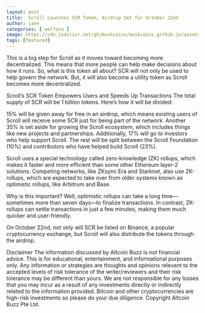 ```yaml
---
layout: post
title:  Scroll Launches SCR Token, Airdrop Set for October 22nd
author: jane
categories: [ welfare ]
image: https://cdn.jsdelivr.net/gh/muskcoins/muskcoins.github.io/assets/images/okx-register.webp
tags: [featured]
---
```

This is a big step for Scroll as it moves toward becoming more decentralized. This means that more people can help make decisions about how it runs.
So, what is this token all about? SCR will not only be used to help govern the network. But, it will also become a utility token as Scroll becomes more decentralized.

Scroll’s SCR Token Empowers Users and Speeds Up Transactions
The total supply of SCR will be 1 billion tokens. Here’s how it will be divided:

15% will be given away for free in an airdrop, which means existing users of Scroll will receive some SCR just for being part of the network.
Another 35% is set aside for growing the Scroll ecosystem, which includes things like new projects and partnerships.
Additionally, 17% will go to investors who help support Scroll. The rest will be split between the Scroll Foundation (10%) and contributors who have helped build Scroll (23%).

Scroll uses a special technology called zero-knowledge (ZK) rollups, which makes it faster and more efficient than some other Ethereum layer-2 solutions. Competing networks, like ZKsync Era and Starknet, also use ZK-rollups, which are expected to take over from older systems known as optimistic rollups, like Arbitrum and Base.

Why is this important?
Well, optimistic rollups can take a long time—sometimes more than seven days—to finalize transactions. In contrast, ZK-rollups can settle transactions in just a few minutes, making them much quicker and user-friendly.

On October 22nd, not only will SCR be listed on Binance, a popular cryptocurrency exchange, but Scroll will also distribute the tokens through the airdrop.

Disclaimer
The information discussed by Altcoin Buzz is not financial advice. This is for educational, entertainment, and informational purposes only. Any information or strategies are thoughts and opinions relevant to the accepted levels of risk tolerance of the writer/reviewers and their risk tolerance may be different than yours. We are not responsible for any losses that you may incur as a result of any investments directly or indirectly related to the information provided. Bitcoin and other cryptocurrencies are high-risk investments so please do your due diligence. Copyright Altcoin Buzz Pte Ltd.
